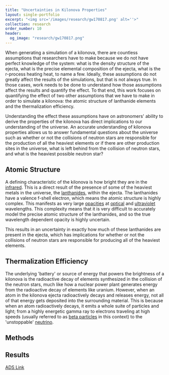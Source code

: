 ```yaml
---
title: "Uncertainties in Kilonova Properties"
layout: single-portfolio
excerpt: "<img src='/images/research/gw170817.png' alt=''>"
collection: research
order_number: 10
header: 
  og_image: "research/gw170817.png"
---
```


When generating a simulation of a kilonova, there are countless assumptions that researchers have to make because we do not have perfect knowledge of the system: what is the density structure of the ejecta, what is the precise elemental composition of the ejecta, what is the r-process heating heat, to name a few. Ideally, these assumptions do not greatly affect the results of the simulations, but that is not always true. In those cases, work needs to be done to understand how those assumptions affect the results and quantify the effect. To that end, this work focuses on quantifying the effect of two other assumptions that we have to make in order to simulate a kilonova: the atomic structure of lanthanide elements and the thermalization efficiency.

Understanding the effect these assumptions have on astronomers' ability to derive the properties of the kilonova has direct implications to our understanding of the universe. An accurate understanding of kilonova properties allows us to answer fundamental questions about the universe such as whether or not the collisions of neutron stars are responsible for the production of all the heaviest elements or if there are other production sites in the universe, what is left behind from the collision of neutron stars, and what is the heaviest possible neutron star?

## Atomic Structure

A defining characteristic of the kilonova is how bright they are in the [infrared](https://science.nasa.gov/ems/07_infraredwaves/). This is a direct result of the presence of some of the heaviest metals in the universe, the [lanthanides](https://en.wikipedia.org/wiki/Lanthanide), within the ejecta. The lanthanides have a valence f-shell electron, which means the atomic structure is highly complex. This manifests as very large [opacities](https://en.wikipedia.org/wiki/Opacity) at [optical](https://science.nasa.gov/ems/09_visiblelight/) and [ultraviolet](https://science.nasa.gov/ems/10_ultravioletwaves/) wavelengths. This complexity means that it is very difficult to accurately model the precise atomic structure of the lanthanides, and so the true wavelength dependent opacity is highly uncertain. 

This results in an uncertainty in exactly how much of these lanthanides are present in the ejecta, which has implications for whether or not the collisions of neutron stars are responsible for producing all of the heaviest elements.

## Thermalization Efficiency

The underlying 'battery' or source of energy that powers the brightness of a kilonova is the radioactive decay of elements synthesized in the collision of the neutron stars, much like how a nuclear power plant generates energy from the radioactive decay of elements like uranium. However, when an atom in the kilonova ejecta radioactively decays and releases energy, not all of that energy gets deposited into the surrounding material. This is because when an atom radioactively decays, it emits a whole suite of particles and light; from a highly energetic gamma ray to electrons traveling at high speeds (usually referred to as [beta particles](https://en.wikipedia.org/wiki/Beta_particle) in this context) to the 'unstoppable' [neutrino](https://www.energy.gov/science/doe-explainsneutrinos).

## Methods

## Results




[ADS Link](https://ui.adsabs.harvard.edu/abs/2024arXiv240802731B/abstract)
